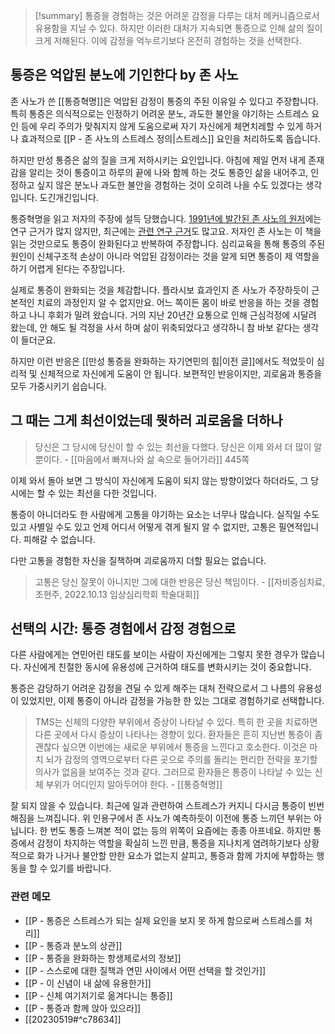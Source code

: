 
>[!summary]
>통증을 경험하는 것은 어려운 감정을 다루는 대처 메커니즘으로서 유용함을 지닐 수 있다. 하지만 이러한 대처가 지속되면 통증으로 인해 삶의 질이 크게 저해된다. 이에 감정을 억누르기보다 온전히 경험하는 것을 선택한다.

## 통증은 억압된 분노에 기인한다 by 존 사노

존 사노가 쓴 [[통증혁명]]은 억압된 감정이 통증의 주된 이유일 수 있다고 주장합니다. 특히 통증은 의식적으로는 인정하기 어려운 분노, 과도한 불안을 야기하는 스트레스 요인 등에 우리 주의가 맞춰지지 않게 도움으로써 자기 자신에게 체면치레할 수 있게 하거나 효과적으로 [[P - 존 사노의 스트레스 정의|스트레스]] 요인을 처리하도록 돕습니다.

하지만 만성 통증은 삶의 질을 크게 저하시키는 요인입니다. 아침에 제일 먼저 내게 존재감을 알리는 것이 통증이고 하루의 끝에 나와 함께 하는 것도 통증인 삶을 내어주고, 인정하고 싶지 않은 분노나 과도한 불안을 경험하는 것이 오히려 나을 수도 있겠다는 생각입니다. 도긴개긴입니다.

통증혁명을 읽고 저자의 주장에 설득 당했습니다. [1991년에 발간된 존 사노의 원저](https://www.google.com/search?sxsrf=APwXEdcr2TGTTVspAV2mAYTlyRLUqJNJUQ:1684854340419&q=Healing+back+pain&stick=H4sIAAAAAAAAAONgFuLUz9U3sEguKi5R4gIxTcqzUgwqtQQcS0sy8otC8p3y87P983IqF7EKeqQm5mTmpSskJSZnKxQkZubtYGUEADX0j8pCAAAA&sa=X&ved=2ahUKEwjDz9XD24v_AhWT3GEKHVDuB_gQxA16BAhoEAM&biw=1707&bih=793&dpr=1.13)에는 연구 근거가 많지 않지만, 최근에는 [관련 연구 근거](https://slowdive14.tistory.com/1299323)도 많고요. 저자인 존 사노는 이 책을 읽는 것만으로도 통증이 완화된다고 반복하여 주장합니다. 심리교육을 통해 통증의 주된 원인이 신체구조적 손상이 아니라 억압된 감정이라는 것을 알게 되면 통증이 제 역할을 하기 어렵게 된다는 주장입니다.

실제로 통증이 완화되는 것을 체감합니다. 플라시보 효과인지 존 사노가 주장하듯이 근본적인 치료의 과정인지 알 수 없지만요. 어느 쪽이든 몸이 바로 반응을 하는 것을 경험하고 나니 후회가 밀려 왔습니다. 거의 지난 20년간 요통으로 인해 근심걱정에 시달려 왔는데, 안 해도 될 걱정을 사서 하며 삶이 위축되었다고 생각하니 참 바보 같다는 생각이 들더군요.

하지만 이런 반응은 [[만성 통증을 완화하는 자기연민의 힘|이전 글]]에서도 적었듯이 심리적 및 신체적으로 자신에게 도움이 안 됩니다. 보편적인 반응이지만, 괴로움과 통증을 모두 가중시키기 쉽습니다.

## 그 때는 그게 최선이었는데 뭣하러 괴로움을 더하나

>당신은 그 당시에 당신이 할 수 있는 최선을 다했다. 당신은 이제 와서 더 많이 알 뿐이다. - [[마음에서 빠져나와 삶 속으로 들어가라]] 445쪽 

이제 와서 돌아 보면 그 방식이 자신에게 도움이 되지 않는 방향이었다 하더라도, 그 당시에는 할 수 있는 최선을 다한 것입니다.

통증이 아니더라도 한 사람에게 고통을 야기하는 요소는 너무나 많습니다. 실직일 수도 있고 사별일 수도 있고 언제 어디서 어떻게 겪게 될지 알 수 없지만, 고통은 필연적입니다. 피해갈 수 없습니다. 

다만 고통을 경험한 자신을 질책하며 괴로움까지 더할 필요는 없습니다. 

>고통은 당신 잘못이 아니지만 그에 대한 반응은 당신 책임이다. - [[자비중심치료, 조현주, 2022.10.13 임상심리학회 학술대회]]

## 선택의 시간: 통증 경험에서 감정 경험으로

다른 사람에게는 연민어린 태도를 보이는 사람이 자신에게는 그렇지 못한 경우가 많습니다. 자신에게 친절한 동시에 유용성에 근거하여 태도를 변화시키는 것이 중요합니다.

통증은 감당하기 어려운 감정을 견딜 수 있게 해주는 대처 전략으로서 그 나름의 유용성이 있었지만, 이제 통증이 아니라 감정을 가능한 한 있는 그대로 경험하기로 선택합니다.

>TMS는 신체의 다양한 부위에서 증상이 나타날 수 있다. 특히 한 곳을 치료하면 다른 곳에서 다시 증상이 나타나는 경향이 있다. 환자들은 흔히 지난번 통증이 좀 괜찮다 싶으면 이번에는 새로운 부위에서 통증을 느낀다고 호소한다. 이것은 마치 뇌가 감정의 영역으로부터 다른 곳으로 주의를 돌리는 편리한 전략을 포기할 의사가 없음을 보여주는 것과 같다. 그러므로 환자들은 통증이 나타날 수 있는 신체 부위가 어디인지 알아두어야 한다. - [[통증혁명]]

잘 되지 않을 수 있습니다. 최근에 일과 관련하여 스트레스가 커지니 다시금 통증이 빈번해짐을 느껴집니다. 위 인용구에서 존 사노가 예측하듯이 이전에 통증 느끼던 부위는 아닙니다. 한 번도 통증 느껴본 적이 없는 등의 위쪽이 요즘에는 종종 아프네요. 하지만 통증에서 감정이 차지하는 역할을 확실히 느낀 만큼, 통증을 지나치게 염려하기보다 상황적으로 화가 나거나 불안할 만한 요소가 없는지 살피고, 통증과 함께 가치에 부합하는 행동을 할 수 있기를 바랍니다. 

### 관련 메모
- [[P - 통증은 스트레스가 되는 실제 요인을 보지 못 하게 함으로써 스트레스를 처리]]
- [[P - 통증과 분노의 상관]]
- [[P - 통증을 완화하는 항생제로서의 정보]]
- [[P - 스스로에 대한 질책과 연민 사이에서 어떤 선택을 할 것인가]]
- [[P - 이 신념이 내 삶에 유용한가]]
- [[P - 신체 여기저기로 옮겨다니는 통증]]
- [[P - 통증과 함께 앉아 있으라]]
- [[20230519#^c78634]]







